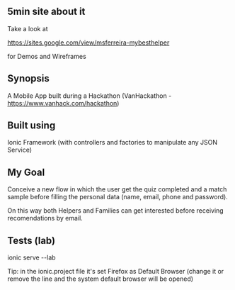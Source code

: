 ## 5min site about it
Take a look at

https://sites.google.com/view/msferreira-mybesthelper

for Demos and Wireframes

## Synopsis
A Mobile App built during a Hackathon (VanHackathon - https://www.vanhack.com/hackathon)

## Built using

Ionic Framework (with controllers and factories to manipulate any JSON Service)

## My Goal

Conceive a new flow in which the user get the quiz completed and a match sample before filling the personal data (name, email, phone and password).

On this way both Helpers and Families can get interested before receiving recomendations by email. 

## Tests (lab)

ionic serve --lab

Tip: in the ionic.project file it's set Firefox as Default Browser (change it or remove the line and the system default browser will be opened)
